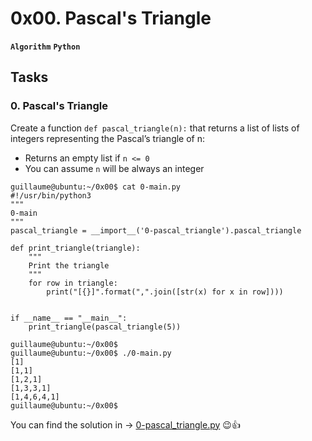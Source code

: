 # 0x00. Pascal's Triangle

**`Algorithm`** **`Python`**

## Tasks

### 0. Pascal's Triangle

Create a function `def pascal_triangle(n):` that returns a list of lists of integers representing the Pascal’s triangle of n:

* Returns an empty list if `n <= 0`
* You can assume `n` will be always an integer

```
guillaume@ubuntu:~/0x00$ cat 0-main.py
#!/usr/bin/python3
"""
0-main
"""
pascal_triangle = __import__('0-pascal_triangle').pascal_triangle

def print_triangle(triangle):
    """
    Print the triangle
    """
    for row in triangle:
        print("[{}]".format(",".join([str(x) for x in row])))


if __name__ == "__main__":
    print_triangle(pascal_triangle(5))

guillaume@ubuntu:~/0x00$ 
guillaume@ubuntu:~/0x00$ ./0-main.py
[1]
[1,1]
[1,2,1]
[1,3,3,1]
[1,4,6,4,1]
guillaume@ubuntu:~/0x00$
```

You can find the solution in -> [0-pascal_triangle.py](./0-pascal_triangle.py) 😉👍
